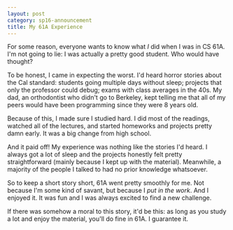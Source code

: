 ```yaml
---
layout: post
category: sp16-announcement
title: My 61A Experience
---
```


For some reason, everyone wants to know what _I_ did when I was in CS 61A. I'm not going to lie: I was actually a pretty good student. Who would have thought?

To be honest, I came in expecting the worst. I'd heard horror stories about the Cal standard: students going multiple days without sleep; projects that only the professor could debug; exams with class averages in the 40s. My dad, an orthodontist who didn't go to Berkeley, kept telling me that all of my peers would have been programming since they were 8 years old.

Because of this, I made sure I studied hard. I did most of the readings, watched all of the lectures, and started homeworks and projects pretty damn early. It was a big change from high school. 

And it paid off! My experience was nothing like the stories I'd heard. I always got a lot of sleep and the projects honestly felt pretty straightforward (mainly because I kept up with the material). Meanwhile, a majority of the people I talked to had no prior knowledge whatsoever.

So to keep a short story short, 61A went pretty smoothly for me. Not because I'm some kind of savant, but because I _put in the work_. And I enjoyed it. It was fun and I was always excited to find a new challenge.

If there was somehow a moral to this story, it'd be this: as long as you study a lot and enjoy the material, you'll do fine in 61A. I guarantee it.
